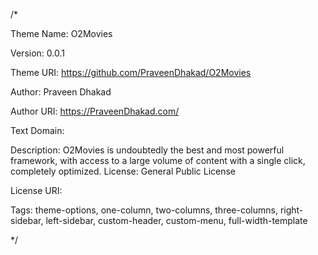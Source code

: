 /*

Theme Name: O2Movies

Version: 0.0.1

Theme URI: https://github.com/PraveenDhakad/O2Movies

Author: Praveen Dhakad

Author URI: https://PraveenDhakad.com/

Text Domain: 

Description: O2Movies is undoubtedly the best and most powerful framework, with access to a large volume of content with a single click, completely optimized.
License: General Public License

License URI: 

Tags: theme-options, one-column, two-columns, three-columns, right-sidebar, left-sidebar, custom-header, custom-menu, full-width-template

*/
